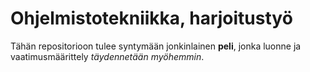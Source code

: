 # Ohjelmistotekniikka, harjoitustyö

Tähän repositorioon tulee syntymään jonkinlainen **peli**,
jonka luonne ja vaatimusmäärittely *täydennetään myöhemmin*.
